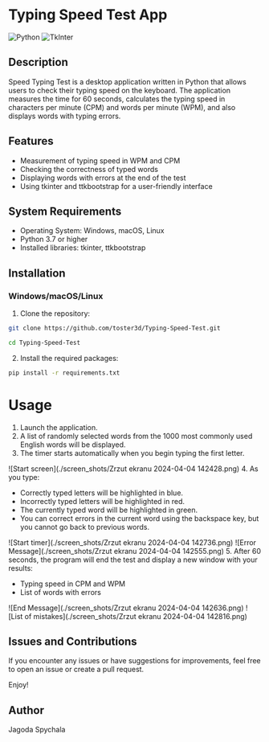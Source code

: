# Typing Speed Test App

![Python](https://img.shields.io/badge/python-3670A0?style=for-the-badge&logo=python&logoColor=ffdd54)
![TkInter](https://img.shields.io/badge/TkInter-o?style=for-the-badge&logo=python&logoColor=yellow&labelColor=blue&color=blue)

## Description
Speed Typing Test is a desktop application written in Python that allows users to check their typing speed on the keyboard. The application measures the time for 60 seconds, calculates the typing speed in characters per minute (CPM) and words per minute (WPM), and also displays words with typing errors.

## Features
- Measurement of typing speed in WPM and CPM
- Checking the correctness of typed words
- Displaying words with errors at the end of the test
- Using tkinter and ttkbootstrap for a user-friendly interface

## System Requirements
- Operating System: Windows, macOS, Linux
- Python 3.7 or higher
- Installed libraries: tkinter, ttkbootstrap

## Installation
### Windows/macOS/Linux
1. Clone the repository:
```bash 
git clone https://github.com/toster3d/Typing-Speed-Test.git
```
```bash
cd Typing-Speed-Test
```

2. Install the required packages:

```bash
pip install -r requirements.txt
```

# Usage
1. Launch the application.
2. A list of randomly selected words from the 1000 most commonly used English words will be displayed.
3. The timer starts automatically when you begin typing the first letter.

![Start screen](./screen_shots/Zrzut ekranu 2024-04-04 142428.png)
4. As you type:
- Correctly typed letters will be highlighted in blue.
- Incorrectly typed letters will be highlighted in red.
- The currently typed word will be highlighted in green.
- You can correct errors in the current word using the backspace key, but you cannot go back to previous words.

![Start timer](./screen_shots/Zrzut ekranu 2024-04-04 142736.png)
![Error Message](./screen_shots/Zrzut ekranu 2024-04-04 142555.png)
5. After 60 seconds, the program will end the test and display a new window with your results:
- Typing speed in CPM and WPM
- List of words with errors

![End Message](./screen_shots/Zrzut ekranu 2024-04-04 142636.png)
![List of mistakes](./screen_shots/Zrzut ekranu 2024-04-04 142816.png)

## Issues and Contributions
If you encounter any issues or have suggestions for improvements, feel free to open an issue or create a pull request.

Enjoy!
## Author
Jagoda Spychala